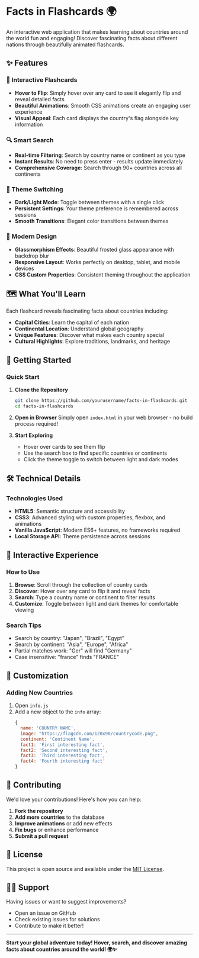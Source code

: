 # Facts in Flashcards 🌍

An interactive web application that makes learning about countries around the world fun and engaging! Discover fascinating facts about different nations through beautifully animated flashcards.

## ✨ Features

### 🎴 Interactive Flashcards
- **Hover to Flip**: Simply hover over any card to see it elegantly flip and reveal detailed facts
- **Beautiful Animations**: Smooth CSS animations create an engaging user experience
- **Visual Appeal**: Each card displays the country's flag alongside key information

### 🔍 Smart Search
- **Real-time Filtering**: Search by country name or continent as you type
- **Instant Results**: No need to press enter - results update immediately
- **Comprehensive Coverage**: Search through 90+ countries across all continents

### 🌙 Theme Switching
- **Dark/Light Mode**: Toggle between themes with a single click
- **Persistent Settings**: Your theme preference is remembered across sessions
- **Smooth Transitions**: Elegant color transitions between themes

### 🎨 Modern Design
- **Glassmorphism Effects**: Beautiful frosted glass appearance with backdrop blur
- **Responsive Layout**: Works perfectly on desktop, tablet, and mobile devices
- **CSS Custom Properties**: Consistent theming throughout the application

## 🗺️ What You'll Learn

Each flashcard reveals fascinating facts about countries including:
- **Capital Cities**: Learn the capital of each nation
- **Continental Location**: Understand global geography
- **Unique Features**: Discover what makes each country special
- **Cultural Highlights**: Explore traditions, landmarks, and heritage

## 🚀 Getting Started

### Quick Start
1. **Clone the Repository**
   ```bash
   git clone https://github.com/yourusername/facts-in-flashcards.git
   cd facts-in-flashcards
   ```

2. **Open in Browser**
   Simply open `index.html` in your web browser - no build process required!

3. **Start Exploring**
   - Hover over cards to see them flip
   - Use the search box to find specific countries or continents
   - Click the theme toggle to switch between light and dark modes

## 🛠️ Technical Details

### Technologies Used
- **HTML5**: Semantic structure and accessibility
- **CSS3**: Advanced styling with custom properties, flexbox, and animations
- **Vanilla JavaScript**: Modern ES6+ features, no frameworks required
- **Local Storage API**: Theme persistence across sessions

## 🌟 Interactive Experience

### How to Use
1. **Browse**: Scroll through the collection of country cards
2. **Discover**: Hover over any card to flip it and reveal facts
3. **Search**: Type a country name or continent to filter results
4. **Customize**: Toggle between light and dark themes for comfortable viewing

### Search Tips
- Search by country: "Japan", "Brazil", "Egypt"
- Search by continent: "Asia", "Europe", "Africa"
- Partial matches work: "Ger" will find "Germany"
- Case insensitive: "france" finds "FRANCE"

## 🎨 Customization

### Adding New Countries
1. Open `info.js`
2. Add a new object to the `info` array:
   ```javascript
   {
     name: 'COUNTRY NAME',
     image: "https://flagcdn.com/120x90/countrycode.png",
     continent: 'Continent Name',
     fact1: 'First interesting fact',
     fact2: 'Second interesting fact',
     fact3: 'Third interesting fact',
     fact4: 'Fourth interesting fact'
   }
   ```

## 🤝 Contributing

We'd love your contributions! Here's how you can help:
1. **Fork the repository**
2. **Add more countries** to the database
3. **Improve animations** or add new effects
4. **Fix bugs** or enhance performance
5. **Submit a pull request**

## 📄 License

This project is open source and available under the [MIT License](LICENSE).

## 🙋‍♀️ Support

Having issues or want to suggest improvements?
- Open an issue on GitHub
- Check existing issues for solutions
- Contribute to make it better!

---

**Start your global adventure today! Hover, search, and discover amazing facts about countries around the world! 🌍✨**
